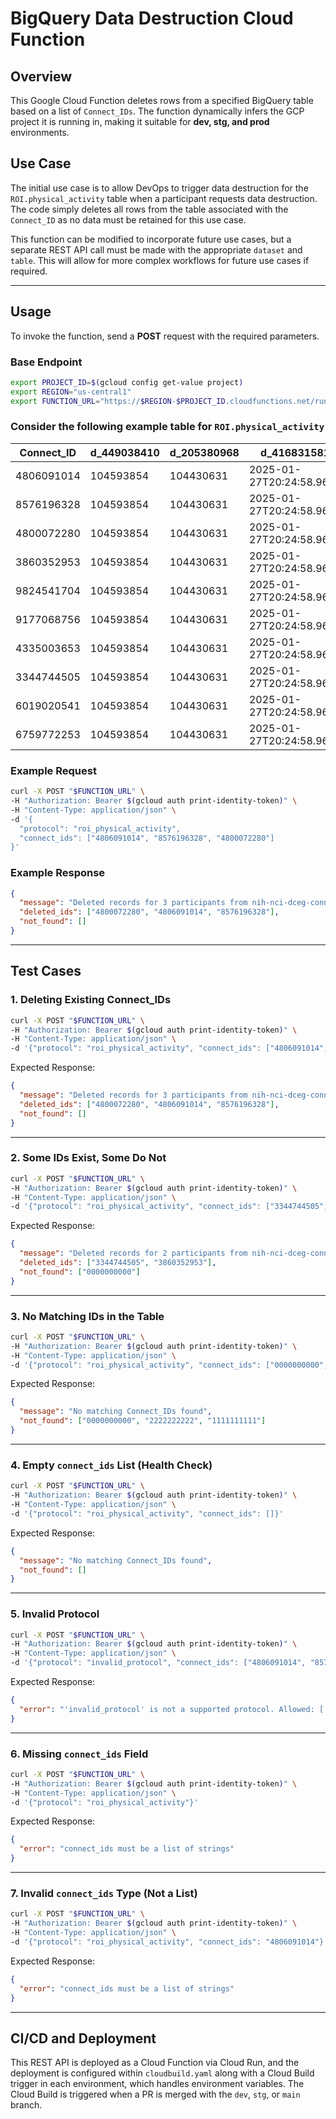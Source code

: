 # BigQuery Data Destruction Cloud Function

## Overview
This Google Cloud Function deletes rows from a specified BigQuery table based on a list of `Connect_IDs`. The function dynamically infers the GCP project it is running in, making it suitable for **dev, stg, and prod** environments.

## Use Case
The initial use case is to allow DevOps to trigger data destruction for the `ROI.physical_activity` table when a participant requests data destruction. The code simply deletes all rows from the table associated with the `Connect_ID` as no data must be retained for this use case.

This function can be modified to incorporate future use cases, but a separate REST API call must be made with the appropriate `dataset` and `table`. This will allow for more complex workflows for future use cases if required.

---

## **Usage**
To invoke the function, send a **POST** request with the required parameters.

### **Base Endpoint**
```bash
export PROJECT_ID=$(gcloud config get-value project)
export REGION="us-central1"
export FUNCTION_URL="https://$REGION-$PROJECT_ID.cloudfunctions.net/run_bq_data_destruction"
```

### Consider the following example table for `ROI.physical_activity`

| Connect_ID   | d_449038410 | d_205380968 | d_416831581           |
|-------------|-------------|-------------|------------------------|
| 4806091014  | 104593854   | 104430631   | 2025-01-27T20:24:58.961Z |
| 8576196328  | 104593854   | 104430631   | 2025-01-27T20:24:58.961Z |
| 4800072280  | 104593854   | 104430631   | 2025-01-27T20:24:58.961Z |
| 3860352953  | 104593854   | 104430631   | 2025-01-27T20:24:58.961Z |
| 9824541704  | 104593854   | 104430631   | 2025-01-27T20:24:58.961Z |
| 9177068756  | 104593854   | 104430631   | 2025-01-27T20:24:58.961Z |
| 4335003653  | 104593854   | 104430631   | 2025-01-27T20:24:58.961Z |
| 3344744505  | 104593854   | 104430631   | 2025-01-27T20:24:58.961Z |
| 6019020541  | 104593854   | 104430631   | 2025-01-27T20:24:58.961Z |
| 6759772253  | 104593854   | 104430631   | 2025-01-27T20:24:58.961Z |


### **Example Request**
```bash
curl -X POST "$FUNCTION_URL" \
-H "Authorization: Bearer $(gcloud auth print-identity-token)" \
-H "Content-Type: application/json" \
-d '{
  "protocol": "roi_physical_activity",
  "connect_ids": ["4806091014", "8576196328", "4800072280"]
}'
```

### **Example Response**
```json
{
  "message": "Deleted records for 3 participants from nih-nci-dceg-connect-dev.ForTestingOnly.roi_physical_activity",
  "deleted_ids": ["4800072280", "4806091014", "8576196328"],
  "not_found": []
}
```

---

## **Test Cases**

### **1. Deleting Existing Connect_IDs**
```bash
curl -X POST "$FUNCTION_URL" \
-H "Authorization: Bearer $(gcloud auth print-identity-token)" \
-H "Content-Type: application/json" \
-d '{"protocol": "roi_physical_activity", "connect_ids": ["4806091014", "8576196328", "4800072280"]}'
```

Expected Response:
```json
{
  "message": "Deleted records for 3 participants from nih-nci-dceg-connect-dev.ForTestingOnly.roi_physical_activity",
  "deleted_ids": ["4800072280", "4806091014", "8576196328"],
  "not_found": []
}
```

---

### **2. Some IDs Exist, Some Do Not**
```bash
curl -X POST "$FUNCTION_URL" \
-H "Authorization: Bearer $(gcloud auth print-identity-token)" \
-H "Content-Type: application/json" \
-d '{"protocol": "roi_physical_activity", "connect_ids": ["3344744505", "3860352953", "0000000000"]}'
```

Expected Response:
```json
{
  "message": "Deleted records for 2 participants from nih-nci-dceg-connect-dev.ForTestingOnly.roi_physical_activity",
  "deleted_ids": ["3344744505", "3860352953"],
  "not_found": ["0000000000"]
}
```

---

### **3. No Matching IDs in the Table**
```bash
curl -X POST "$FUNCTION_URL" \
-H "Authorization: Bearer $(gcloud auth print-identity-token)" \
-H "Content-Type: application/json" \
-d '{"protocol": "roi_physical_activity", "connect_ids": ["0000000000", "1111111111", "2222222222"]}'
```

Expected Response:
```json
{
  "message": "No matching Connect_IDs found",
  "not_found": ["0000000000", "2222222222", "1111111111"]
}
```

---

### **4. Empty `connect_ids` List (Health Check)**
```bash
curl -X POST "$FUNCTION_URL" \
-H "Authorization: Bearer $(gcloud auth print-identity-token)" \
-H "Content-Type: application/json" \
-d '{"protocol": "roi_physical_activity", "connect_ids": []}'
```

Expected Response:
```json
{
  "message": "No matching Connect_IDs found",
  "not_found": []
}
```

---

### **5. Invalid Protocol**
```bash
curl -X POST "$FUNCTION_URL" \
-H "Authorization: Bearer $(gcloud auth print-identity-token)" \
-H "Content-Type: application/json" \
-d '{"protocol": "invalid_protocol", "connect_ids": ["4806091014", "8576196328", "4800072280"]}'
```

Expected Response:
```json
{
  "error": "'invalid_protocol' is not a supported protocol. Allowed: ['roi_physical_activity']"
}
```

---

### **6. Missing `connect_ids` Field**
```bash
curl -X POST "$FUNCTION_URL" \
-H "Authorization: Bearer $(gcloud auth print-identity-token)" \
-H "Content-Type: application/json" \
-d '{"protocol": "roi_physical_activity"}'
```

Expected Response:
```json
{
  "error": "connect_ids must be a list of strings"
}
```

---

### **7. Invalid `connect_ids` Type (Not a List)**
```bash
curl -X POST "$FUNCTION_URL" \
-H "Authorization: Bearer $(gcloud auth print-identity-token)" \
-H "Content-Type: application/json" \
-d '{"protocol": "roi_physical_activity", "connect_ids": "4806091014"}'
```

Expected Response:
```json
{
  "error": "connect_ids must be a list of strings"
}
```

---

## **CI/CD and Deployment**
This REST API is deployed as a Cloud Function via Cloud Run, and the deployment is configured within `cloudbuild.yaml` along with a Cloud Build trigger in each environment, which handles environment variables. The Cloud Build is triggered when a PR is merged with the `dev`, `stg`, or `main` branch.
